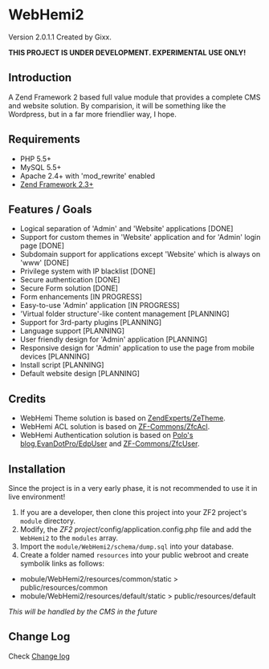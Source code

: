 WebHemi2
========

Version 2.0.1.1 Created by Gixx.

**THIS PROJECT IS UNDER DEVELOPMENT. EXPERIMENTAL USE ONLY!**

Introduction
------------

A Zend Framework 2 based full value module that provides a complete CMS and website solution. By comparision, it will be something like the Wordpress, but in a far more friendlier way, I hope.

Requirements
------------

- PHP 5.5+
- MySQL 5.5+
- Apache 2.4+ with 'mod_rewrite' enabled
- [Zend Framework 2.3+](https://github.com/zendframework/zf2)

Features / Goals
----------------

- Logical separation of 'Admin' and 'Website' applications [DONE]
- Support for custom themes in 'Website' application and for 'Admin' login page [DONE]
- Subdomain support for applications except 'Website' which is always on 'www' [DONE]
- Privilege system with IP blacklist [DONE]
- Secure authentication [DONE]
- Secure Form solution [DONE]
- Form enhancements [IN PROGRESS]
- Easy-to-use 'Admin' application [IN PROGRESS]
- 'Virtual folder structure'-like content management [PLANNING]
- Support for 3rd-party plugins [PLANNING]
- Language support [PLANNING]
- User friendly design for 'Admin' application [PLANNING]
- Responsive design for 'Admin' application to use the page from mobile devices [PLANNING]
- Install script [PLANNING]
- Default website design [PLANNING]

Credits
-------

- WebHemi Theme solution is based on [ZendExperts/ZeTheme](https://github.com/ZendExperts/ZeTheme).
- WebHemi ACL solution is based on [ZF-Commons/ZfcAcl](https://github.com/ZF-Commons/ZfcAcl).
- WebHemi Authentication solution is based on [Polo's blog](http://p0l0.binware.org/index.php/2012/02/18/zend-framework-2-authentication-acl-using-eventmanager/),[EvanDotPro/EdpUser](https://github.com/EvanDotPro/EdpUser) and [ZF-Commons/ZfcUser](https://github.com/ZF-Commons/ZfcUser).

Installation
------------

Since the project is in a very early phase, it is not recommended to use it in live environment!

1. If you are a developer, then clone this project into your ZF2 project's `module` directory.
2. Modify, the *ZF2 project*/config/application.config.php file and add the `WebHemi2` to the `modules` array.
3. Import the `module/WebHemi2/schema/dump.sql` into your database.
4. Create a folder named `resources` into your public webroot and create symbolik links as follows:

- mobule/WebHemi2/resources/common/static > public/resources/common
- mobule/WebHemi2/resources/default/static > public/resources/default

*This will be handled by the CMS in the future*

Change Log
----------

Check [Change log](CHANGELOG.md)
